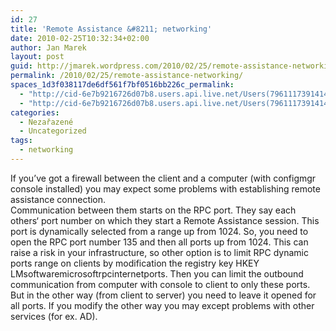 ```yaml
---
id: 27
title: 'Remote Assistance &#8211; networking'
date: 2010-02-25T10:32:34+02:00
author: Jan Marek
layout: post
guid: http://jmarek.wordpress.com/2010/02/25/remote-assistance-networking
permalink: /2010/02/25/remote-assistance-networking/
spaces_1d3f038117de6df561f7bf0516bb226c_permalink:
  - "http://cid-6e7b9216726d07b8.users.api.live.net/Users(7961117391414167480)/Blogs('6E7B9216726D07B8!242')/Entries('6E7B9216726D07B8!255')?authkey=EpZNAU0huAk%24"
  - "http://cid-6e7b9216726d07b8.users.api.live.net/Users(7961117391414167480)/Blogs('6E7B9216726D07B8!242')/Entries('6E7B9216726D07B8!255')?authkey=EpZNAU0huAk%24"
categories:
  - Nezařazené
  - Uncategorized
tags:
  - networking
---
```

<div id="msgcns!6E7B9216726D07B8!255" class="bvMsg">
  <div>
    If you&#8217;ve got a firewall between the client and a computer (with configmgr console installed) you may expect some problems with establishing remote assistance connection.
  </div>
  
  <div>
  </div>
  
  <div>
    Communication between them starts on the RPC port. They say each others&#8216; port number on which they start a Remote Assistance session. This port is dynamically selected from a range up from 1024. So, you need to open the RPC port number 135 and then all ports up from 1024. This can raise a risk in your infrastructure, so other option is to limit RPC dynamic ports range on clients by modification the registry key HKEY LMsoftwaremicrosoftrpcinternetports. Then you can limit the outbound communication from computer with console to client to only these ports. But in the other way (from client to server) you need to leave it opened for all ports. If you modify the other way you may except problems with other services (for ex. AD).
  </div>
</div>
